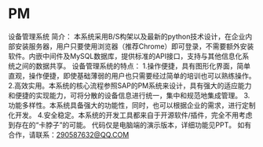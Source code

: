 # PM
设备管理系统
简介：	本系统采用B/S构架以及最新的python技术设计，在企业内部安装服务器，用户只要使用浏览器（推荐Chrome）即可登录，不需要额外安装软件。内嵌中间件及MySQL数据库，提供标准的API接口，支持与其他信息化系统之间的数据共享。
 设备管理系统的特点：
1.操作便捷，具有图形化界面，简单直观，操作便捷，即使基础薄弱的用户也只需要经过简单的培训也可以熟练操作。
2.高效实用。本系统的核心流程参照SAP的PM系统来设计，具有强大的适应能力和便捷的实现能力，可将分散的设备信息进行统一，集中和规范地集成管理。
3.功能多样性。本系统具备强大的功能性，同时，也可以根据企业的需求，进行定制化开发。
4.安全稳定。本系统的开发工具都来自于开源软件/插件，完全不用考虑到存在的“卡脖子”的可能。
代码仅是电脑端的演示版本，详细功能见PPT。
如有合作，请联系：290587632@QQ.COM
